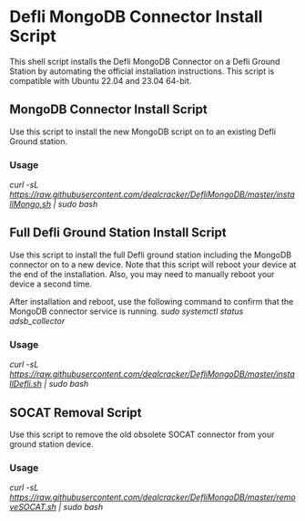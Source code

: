 # Defli MongoDB Connector Install Script
This shell script installs the Defli MongoDB Connector on a Defli Ground Station by automating the official installation instructions. This script is compatible with Ubuntu 22.04 and 23.04 64-bit.


## MongoDB Connector Install Script
Use this script to install the new MongoDB script on to an existing Defli Ground station.

### Usage
*curl -sL https://raw.githubusercontent.com/dealcracker/DefliMongoDB/master/installMongo.sh | sudo bash*

	
## Full Defli Ground Station Install Script
Use this script to install the full Defli ground station including the MongoDB connector on to a new device. Note that this script will reboot your device at the end of the installation. Also, you may need to manually reboot your device a second time.

After installation and reboot, use the following command to confirm that the MongoDB connector service is running. *sudo systemctl status adsb_collector*

### Usage
*curl -sL https://raw.githubusercontent.com/dealcracker/DefliMongoDB/master/installDefli.sh | sudo bash*




## SOCAT Removal Script
Use this script to remove the old obsolete SOCAT connector from your ground station device.

### Usage
*curl -sL https://raw.githubusercontent.com/dealcracker/DefliMongoDB/master/removeSOCAT.sh | sudo bash*

 
